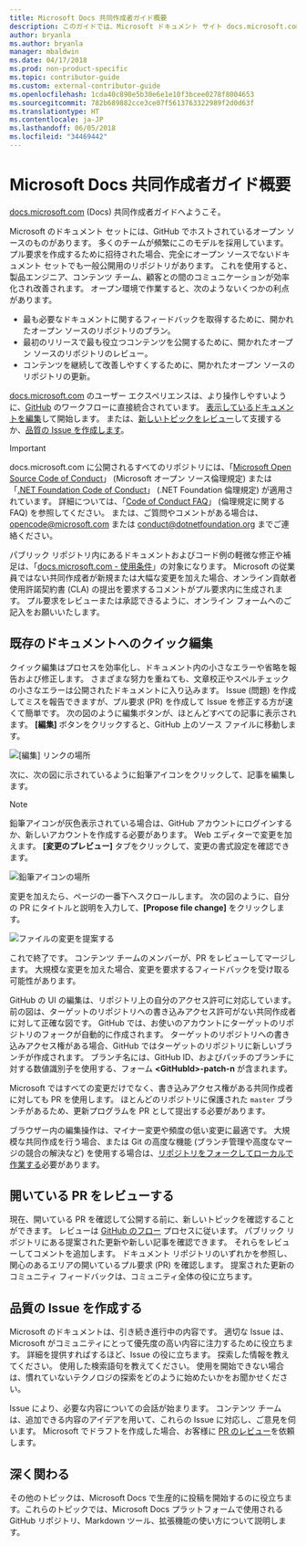 ```yaml
---
title: Microsoft Docs 共同作成者ガイド概要
description: このガイドでは、Microsoft ドキュメント サイト docs.microsoft.com で協力する方法について説明します。
author: bryanla
ms.author: bryanla
manager: mbaldwin
ms.date: 04/17/2018
ms.prod: non-product-specific
ms.topic: contributor-guide
ms.custom: external-contributor-guide
ms.openlocfilehash: 1cda40c890e5b30e6e1e10f3bcee0278f8004653
ms.sourcegitcommit: 782b689882cce3ce07f5613763322989f2d0d63f
ms.translationtype: HT
ms.contentlocale: ja-JP
ms.lasthandoff: 06/05/2018
ms.locfileid: "34469442"
---
```

# <a name="microsoft-docs-contributor-guide-overview"></a>Microsoft Docs 共同作成者ガイド概要

[docs.microsoft.com](https://docs.microsoft.com) (Docs) 共同作成者ガイドへようこそ。

Microsoft のドキュメント セットには、GitHub でホストされているオープン ソースのものがあります。 多くのチームが頻繁にこのモデルを採用しています。 プル要求を作成するために招待された場合、完全にオープン ソースでないドキュメント セットでも一般公開用のリポジトリがあります。 これを使用すると、製品エンジニア、コンテンツ チーム、顧客との間のコミュニケーションが効率化され改善されます。 オープン環境で作業すると、次のようないくつかの利点があります。

- 最も必要なドキュメントに関するフィードバックを取得するために、開かれたオープン ソースのリポジトリのプラン。
- 最初のリリースで最も役立つコンテンツを公開するために、開かれたオープン ソースのリポジトリのレビュー。
- コンテンツを継続して改善しやすくするために、開かれたオープン ソースのリポジトリの更新。

[docs.microsoft.com](https://docs.microsoft.com) のユーザー エクスペリエンスは、より操作しやすいように、[GitHub](https://github.com) のワークフローに直接統合されています。 [表示しているドキュメントを編集](#quick-edits-to-existing-documents)して開始します。 または、[新しいトピックをレビュー](#review-open-prs)して支援するか、[品質の Issue を作成します](#create-quality-issues)。

> [!IMPORTANT]
> docs.microsoft.com に公開されるすべてのリポジトリには、「[Microsoft Open Source Code of Conduct](https://opensource.microsoft.com/codeofconduct/)」 (Microsoft オープン ソース倫理規定) または「[.NET Foundation Code of Conduct](https://dotnetfoundation.org/code-of-conduct)」 (.NET Foundation 倫理規定) が適用されています。 詳細については、「[Code of Conduct FAQ](https://opensource.microsoft.com/codeofconduct/faq/)」 (倫理規定に関する FAQ) を参照してください。 または、ご質問やコメントがある場合は、[opencode@microsoft.com](mailto:opencode@microsoft.com) または [conduct@dotnetfoundation.org](mailto:conduct@dotnetfoundation.org) までご連絡ください。<br>
>
> パブリック リポジトリ内にあるドキュメントおよびコード例の軽微な修正や補足は、「[docs.microsoft.com - 使用条件](https://docs.microsoft.com/legal/termsofuse)」の対象になります。 Microsoft の従業員ではない共同作成者が新規または大幅な変更を加えた場合、オンライン貢献者使用許諾契約書 (CLA) の提出を要求するコメントがプル要求内に生成されます。 プル要求をレビューまたは承認できるように、オンライン フォームへのご記入をお願いいたします。

## <a name="quick-edits-to-existing-documents"></a>既存のドキュメントへのクイック編集

クイック編集はプロセスを効率化し、ドキュメント内の小さなエラーや省略を報告および修正します。 さまざまな努力を重ねても、文章校正やスペルチェックの小さなエラーは公開されたドキュメントに入り込みます。 Issue (問題) を作成してミスを報告できますが、プル要求 (PR) を作成して Issue を修正する方が速くて簡単です。 次の図のように編集ボタンが、ほとんどすべての記事に表示されます。 **[編集]** ボタンをクリックすると、GitHub 上のソース ファイルに移動します。

![[編集] リンクの場所](./media/index/edit-article.png)

次に、次の図に示されているように鉛筆アイコンをクリックして、記事を編集します。

> [!NOTE]
> 鉛筆アイコンが灰色表示されている場合は、GitHub アカウントにログインするか、新しいアカウントを作成する必要があります。 Web エディターで変更を加えます。 **[変更のプレビュー]** タブをクリックして、変更の書式設定を確認できます。

![鉛筆アイコンの場所](./media/index/editicon.png)

変更を加えたら、ページの一番下へスクロールします。 次の図のように、自分の PR にタイトルと説明を入力して、**[Propose file change]** をクリックします。

![ファイルの変更を提案する](./media/index/submit-pull-request.png)

これで終了です。 コンテンツ チームのメンバーが、PR をレビューしてマージします。 大規模な変更を加えた場合、変更を要求するフィードバックを受け取る可能性があります。

GitHub の UI の編集は、リポジトリ上の自分のアクセス許可に対応しています。 前の図は、ターゲットのリポジトリへの書き込みアクセス許可がない共同作成者に対して正確な図です。 GitHub では、お使いのアカウントにターゲットのリポジトリのフォークが自動的に作成されます。 ターゲットのリポジトリへの書き込みアクセス権がある場合、GitHub ではターゲットのリポジトリに新しいブランチが作成されます。 ブランチ名には、GitHub ID、およびパッチのブランチに対する数値識別子を使用する、フォーム **\<GitHubId\>-patch-n** が含まれます。

Microsoft ではすべての変更だけでなく、書き込みアクセス権がある共同作成者に対しても PR を使用します。 ほとんどのリポジトリに保護された `master` ブランチがあるため、更新プログラムを PR として提出する必要があります。

ブラウザー内の編集操作は、マイナー変更や頻度の低い変更に最適です。 大規模な共同作成を行う場合、または Git の高度な機能 (ブランチ管理や高度なマージの競合の解決など) を使用する場合は、[リポジトリをフォークしてローカルで作業する](how-to-write-workflows-major.md)必要があります。

## <a name="review-open-prs"></a>開いている PR をレビューする

現在、開いている PR を確認して公開する前に、新しいトピックを確認することができます。 レビューは [GitHub のフロー](https://guides.github.com/introduction/flow/) プロセスに従います。 パブリック リポジトリにある提案された更新や新しい記事を確認できます。 それらをレビューしてコメントを追加します。 ドキュメント リポジトリのいずれかを参照し、関心のあるエリアの開いているプル要求 (PR) を確認します。 提案された更新のコミュニティ フィードバックは、コミュニティ全体の役に立ちます。

## <a name="create-quality-issues"></a>品質の Issue を作成する

Microsoft のドキュメントは、引き続き進行中の内容です。 適切な Issue は、Microsoft がコミュニティにとって優先度の高い内容に注力するために役立ちます。 詳細を提供すればするほど、Issue の役に立ちます。 探索した情報を教えてください。 使用した検索語句を教えてください。 使用を開始できない場合は、慣れていないテクノロジの探索をどのように始めたいかをお聞かせください。

Issue により、必要な内容についての会話が始まります。 コンテンツ チームは、追加できる内容のアイデアを用いて、これらの Issue に対応し、ご意見を伺います。 Microsoft でドラフトを作成した場合、お客様に [PR のレビュー](#review-open-prs)を依頼します。

## <a name="get-more-involved"></a>深く関わる

その他のトピックは、Microsoft Docs で生産的に投稿を開始するのに役立ちます。これらのトピックでは、Microsoft Docs プラットフォームで使用される GitHub リポジトリ、Markdown ツール、拡張機能の使い方について説明します。
